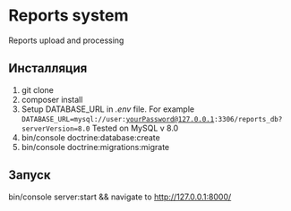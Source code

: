 # Reports system
Reports upload and processing


## Инсталляция

1) git clone
2) composer install
3) Setup DATABASE_URL in <i>.env</i> file. 
    For example <code>DATABASE_URL=mysql://user:yourPassword@127.0.0.1:3306/reports_db?serverVersion=8.0</code>
    Tested on MySQL v 8.0
4) bin/console doctrine:database:create
5) bin/console doctrine:migrations:migrate

## Запуск

bin/console server:start && navigate to http://127.0.0.1:8000/
